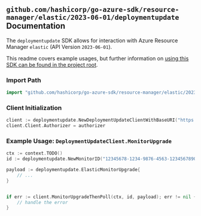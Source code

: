 
## `github.com/hashicorp/go-azure-sdk/resource-manager/elastic/2023-06-01/deploymentupdate` Documentation

The `deploymentupdate` SDK allows for interaction with Azure Resource Manager `elastic` (API Version `2023-06-01`).

This readme covers example usages, but further information on [using this SDK can be found in the project root](https://github.com/hashicorp/go-azure-sdk/tree/main/docs).

### Import Path

```go
import "github.com/hashicorp/go-azure-sdk/resource-manager/elastic/2023-06-01/deploymentupdate"
```


### Client Initialization

```go
client := deploymentupdate.NewDeploymentUpdateClientWithBaseURI("https://management.azure.com")
client.Client.Authorizer = authorizer
```


### Example Usage: `DeploymentUpdateClient.MonitorUpgrade`

```go
ctx := context.TODO()
id := deploymentupdate.NewMonitorID("12345678-1234-9876-4563-123456789012", "example-resource-group", "monitorValue")

payload := deploymentupdate.ElasticMonitorUpgrade{
	// ...
}


if err := client.MonitorUpgradeThenPoll(ctx, id, payload); err != nil {
	// handle the error
}
```
